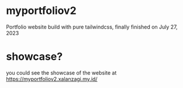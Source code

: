 # myportfoliov2
Portfolio website build with pure tailwindcss, finally finished on July 27, 2023

# showcase?
you could see the showcase of the website at https://myportfoliov2.xalanzagi.my.id/
